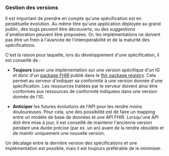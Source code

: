 ### Gestion des versions

Il est important de prendre en compte qu'une spécification est en perpétuelle évolution. Au même titre qu'une application déployée au grand public, des bugs peuvent être découverts, ou des suggestions d'amélioration peuvent être proposées. Or, les implémentations ne doivent pas être un frein à l'avancée de l'interopérabilité et de la maturité des spécifications.

C'est la raison pour laquelle, lors du développement d'une spécification, il est conseillé de :

* **Toujours** baser une implémentation sur une version spécifique d'un IG et donc d'un [package FHIR](https://hl7.org/fhir/packages.html) publié dans le [fhir package registry](https://registry.fhir.org). Cela permet au serveur d'indiquer sa conformité à une version donnée d'une spécification. Les ressources traitées par le serveur doivent ainsi être conformes aux ressources de conformité indiquées dans une version donnée de l'IG.

* **Anticiper** les futures évolutions de l'API pour les rendre moins douloureuses. Pour cela, une des possibilité est de faire un mapping entre un modèle de base de données et une API FHIR. Lorsqu'une API doit être mise à jour, il est conseillé de maintenir l'ancienne version pendant une durée précise (par ex. un an) avant de la rendre obsolète et de maintir uniquement une nouvelle version.

Un décalage entre la dernière version des spécifications et une implémentation est possible, mais il est toujours préférable de le minimiser.
